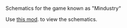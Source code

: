 Schematics for the game known as "Mindustry“

Use <a href="https://github.com/MindustryDesignIt/schematic-browser-mod">this mod</a>. to view the schematics.
